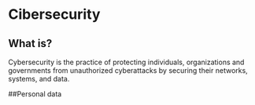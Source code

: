 # Cibersecurity

## What is?
Cybersecurity is the practice of protecting individuals, organizations and governments  from unauthorized cyberattacks by securing their networks, systems, and data.

##Personal data 
